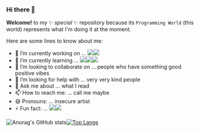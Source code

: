 ### Hi there 👋

**Welcome!** to my ✨ _special_ ✨ repository because its `Programming World` (this world) represents what I'm doing it at the moment.

Here are some lines to know about me:

- 🔭 I’m currently working on ... <img src="https://img.shields.io/badge/Spring-black?style=flat&logo=Spring&logoColor=#6DB33F"/><img src="https://img.shields.io/badge/React-black?style=flat&logo=react&logoColor=#61DAFB">
- 🌱 I’m currently learning ... <img src="https://img.shields.io/badge/Java-black?style=flat&logo=OpenJDK&logoColor=#FF7800"/><img src="https://img.shields.io/badge/Amazon AWS-black?style=flat&logo=AmazonAWS&logoColor=#FF9900"/><img src="https://img.shields.io/badge/JavaScript-black?style=flat&logo=JavaScript&logoColor=#F7DF1E"/>
- 👯 I’m looking to collaborate on ... people who have something good positive vibes
- 🤔 I’m looking for help with ... very very kind people 
- 💬 Ask me about ... what I read
- 📫 How to reach me: ... call me maybe
- 😄 Pronouns: ... insecure artist
- ⚡ Fun fact: ... <img src="https://img.shields.io/badge/C-black?style=flat&logo=C&logoColor=#A8B9CC"/><img src="https://img.shields.io/badge/Python-black?style=flat&logo=Python&logoColor=#3776AB"/>





![Anurag's GitHub stats](https://github-readme-stats.vercel.app/api?username=Keunoh&show_icons=true&theme=radical)[![Top Langs](https://github-readme-stats.vercel.app/api/top-langs/?username=Keunoh&html,css&show_icons=true&theme=radical&langs_count=4)](https://github.com/anuraghazra/github-readme-stats)


